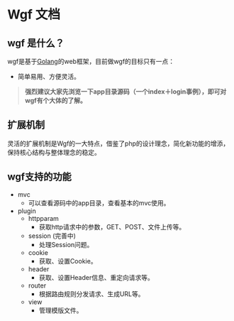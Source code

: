 # Wgf 文档

## wgf 是什么？

wgf是基于[Golang](<golang.org>)的web框架，目前做wgf的目标只有一点：

* 简单易用、方便灵活。

> **强烈建议大家先浏览一下app目录源码（一个index＋login事例），即可对wgf有个大体的了解。**

## 扩展机制

灵活的扩展机制是Wgf的一大特点，借鉴了php的设计理念，简化新功能的增添，保持核心结构与整体理念的稳定。

## wgf支持的功能

* mvc
	* 可以查看源码中的app目录，查看基本的mvc使用。
* plugin
	* httpparam
		* 获取http请求中的参数，GET、POST、文件上传等。
	* session (完善中)
		* 处理Session问题。
	* cookie
		* 获取、设置Cookie。
	* header
		* 获取、设置Header信息、重定向请求等。
	* router
		* 根据路由规则分发请求、生成URL等。
	* view
		* 管理模版文件。

